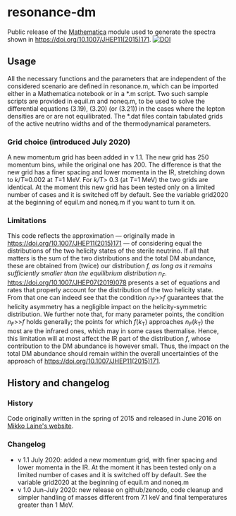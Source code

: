 # resonance-dm
Public release of the [Mathematica](https://www.wolfram.com/mathematica) module used to generate the spectra shown
in https://doi.org/10.1007/JHEP11(2015)171.
[![DOI](https://zenodo.org/badge/275853039.svg)](https://zenodo.org/badge/latestdoi/275853039)


## Usage
All the necessary functions and the parameters that are
independent of the considered scenario are defined in resonance.m, which can
be imported either in a Mathematica notebook or in a *.m script. Two such 
sample scripts are provided in equil.m and noneq.m, to be used to solve the
differential equations (3.19), (3.20) (or (3.21)) in the cases where the lepton
densities are or are not equilibrated.
The *.dat files contain tabulated grids of the active neutrino widths and of the
thermodynamical parameters.

### Grid choice (introduced July 2020)

A new momentum grid has been added in v 1.1. The new grid has 250
momentum bins, while the original one has 200. The difference is that the new grid has a finer spacing and lower momenta in the IR, stretching down to *k*/*T*&approx;0.002 at *T*=1 MeV. For *k/T*> 0.3 (at *T*=1 MeV) the two grids are identical. 
At the moment this new grid has been tested only on a limited number of cases and it is switched off by default. See the variable grid2020 at the beginning of equil.m and noneq.m if you
want to turn it on.

### Limitations

This code reflects the approximation &mdash; originally made in https://doi.org/10.1007/JHEP11(2015)171 &mdash; of considering equal the distributions of the two helicity states of the sterile neutrino. If all that matters is the sum of the two distributions and the total DM abundance, these are obtained from (twice) our distribution *f, as long as it remains sufficiently smaller than the equilibrium distribution n<sub>F</sub>*. https://doi.org/10.1007/JHEP07(2019)078 presents a set of equations and rates that properly account for the distribution of the two helicity state. From that one can indeed see that the condition *n<sub>F</sub>*>>*f* guarantees that the helicity asymmetry has a negligible impact on the helicity-symmetric distribution.
We further note that, for many parameter points, the condition 
*n<sub>F</sub>*>>*f* holds generally; the points for which *f*(*k*<sub>T</sub>) approaches *n<sub>F</sub>*(*k*<sub>T</sub>) the most are the infrared ones, which may in some cases thermalise. Hence, this limitation will at most affect the IR part of the distribution *f*, whose contribution to the DM abundance is however small. Thus, the impact on the total DM abundance should remain within the overall uncertainties of the approach of https://doi.org/10.1007/JHEP11(2015)171. 

## History and changelog
### History
Code originally written in the spring of 2015 and released in June 2016 on [Mikko Laine's website](http://www.laine.itp.unibe.ch/dmpheno/).
### Changelog
- v 1.1 July 2020: added a new momentum grid, with finer spacing and lower momenta in the IR. At the moment it has been tested only on a limited number of cases and it is switched off by default. See the variable grid2020 at the beginning of equil.m and noneq.m
- v 1.0 Jun-July 2020: new release on github/zenodo, code cleanup and simpler handling of masses different from 7.1 keV and final temperatures greater than 1 MeV.

